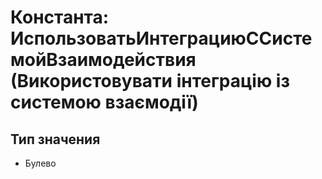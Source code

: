 ﻿# Константа: ИспользоватьИнтеграциюССистемойВзаимодействия (Використовувати інтеграцію із системою взаємодії)

## Тип значения

- Булево

